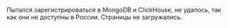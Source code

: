 Пытался зарегистрироваться в MongoDB и ClickHouse, не удалось, так как они не доступны в России. Страницы не загружались. 
